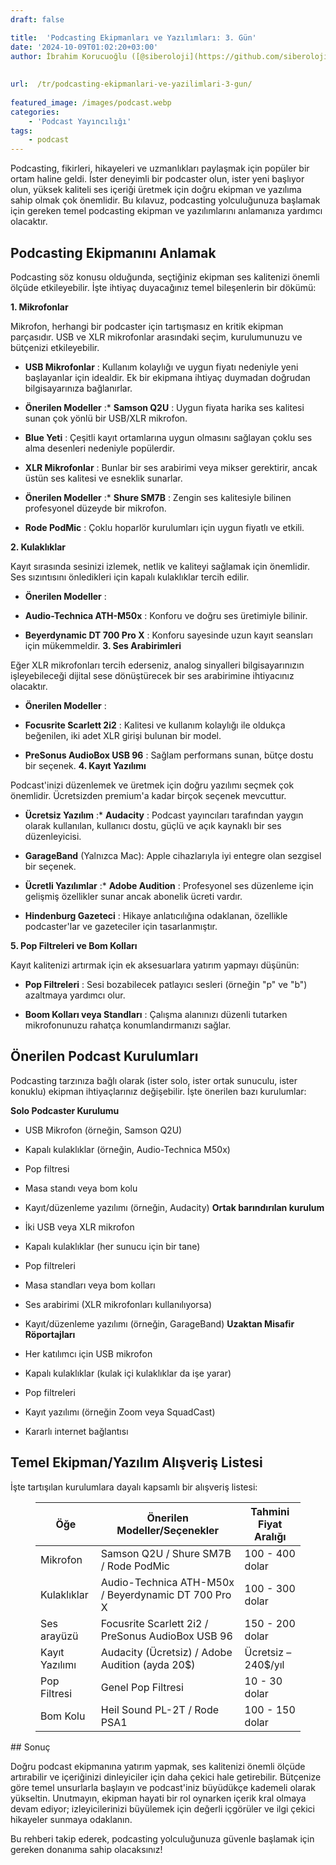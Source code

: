 ```yaml
---
draft: false

title:  'Podcasting Ekipmanları ve Yazılımları: 3. Gün'
date: '2024-10-09T01:02:20+03:00'
author: İbrahim Korucuoğlu ([@siberoloji](https://github.com/siberoloji))
 
 
url:  /tr/podcasting-ekipmanlari-ve-yazilimlari-3-gun/
 
featured_image: /images/podcast.webp
categories:
    - 'Podcast Yayıncılığı'
tags:
    - podcast
---
```

Podcasting, fikirleri, hikayeleri ve uzmanlıkları paylaşmak için popüler bir ortam haline geldi. İster deneyimli bir podcaster olun, ister yeni başlıyor olun, yüksek kaliteli ses içeriği üretmek için doğru ekipman ve yazılıma sahip olmak çok önemlidir. Bu kılavuz, podcasting yolculuğunuza başlamak için gereken temel podcasting ekipman ve yazılımlarını anlamanıza yardımcı olacaktır.

## Podcasting Ekipmanını Anlamak

Podcasting söz konusu olduğunda, seçtiğiniz ekipman ses kalitenizi önemli ölçüde etkileyebilir. İşte ihtiyaç duyacağınız temel bileşenlerin bir dökümü:

**1. Mikrofonlar**

Mikrofon, herhangi bir podcaster için tartışmasız en kritik ekipman parçasıdır. USB ve XLR mikrofonlar arasındaki seçim, kurulumunuzu ve bütçenizi etkileyebilir.
* **USB Mikrofonlar** : Kullanım kolaylığı ve uygun fiyatı nedeniyle yeni başlayanlar için idealdir. Ek bir ekipmana ihtiyaç duymadan doğrudan bilgisayarınıza bağlanırlar.

* **Önerilen Modeller** :* **Samson Q2U** : Uygun fiyata harika ses kalitesi sunan çok yönlü bir USB/XLR mikrofon.

* **Blue Yeti** : Çeşitli kayıt ortamlarına uygun olmasını sağlayan çoklu ses alma desenleri nedeniyle popülerdir.

* **XLR Mikrofonlar** : Bunlar bir ses arabirimi veya mikser gerektirir, ancak üstün ses kalitesi ve esneklik sunarlar.

* **Önerilen Modeller** :* **Shure SM7B** : Zengin ses kalitesiyle bilinen profesyonel düzeyde bir mikrofon.

* **Rode PodMic** : Çoklu hoparlör kurulumları için uygun fiyatlı ve etkili.

**2. Kulaklıklar**

Kayıt sırasında sesinizi izlemek, netlik ve kaliteyi sağlamak için önemlidir. Ses sızıntısını önledikleri için kapalı kulaklıklar tercih edilir.
* **Önerilen Modeller** :

* **Audio-Technica ATH-M50x** : Konforu ve doğru ses üretimiyle bilinir.

* **Beyerdynamic DT 700 Pro X** : Konforu sayesinde uzun kayıt seansları için mükemmeldir.
**3. Ses Arabirimleri**

Eğer XLR mikrofonları tercih ederseniz, analog sinyalleri bilgisayarınızın işleyebileceği dijital sese dönüştürecek bir ses arabirimine ihtiyacınız olacaktır.
* **Önerilen Modeller** :

* **Focusrite Scarlett 2i2** : Kalitesi ve kullanım kolaylığı ile oldukça beğenilen, iki adet XLR girişi bulunan bir model.

* **PreSonus AudioBox USB 96** : Sağlam performans sunan, bütçe dostu bir seçenek.
**4. Kayıt  Yazılımı**

Podcast'inizi düzenlemek ve üretmek için doğru yazılımı seçmek çok önemlidir. Ücretsizden premium'a kadar birçok seçenek mevcuttur.
* **Ücretsiz Yazılım** :* **Audacity** : Podcast yayıncıları tarafından yaygın olarak kullanılan, kullanıcı dostu, güçlü ve açık kaynaklı bir ses düzenleyicisi.

* **GarageBand** (Yalnızca Mac): Apple cihazlarıyla iyi entegre olan sezgisel bir seçenek.

* **Ücretli Yazılımlar** :* **Adobe Audition** : Profesyonel ses düzenleme için gelişmiş özellikler sunar ancak abonelik ücreti vardır.

* **Hindenburg Gazeteci** : Hikaye anlatıcılığına odaklanan, özellikle podcaster'lar ve gazeteciler için tasarlanmıştır.

**5. Pop Filtreleri ve Bom Kolları**

Kayıt kalitenizi artırmak için ek aksesuarlara yatırım yapmayı düşünün:
* **Pop Filtreleri** : Sesi bozabilecek patlayıcı sesleri (örneğin "p" ve "b") azaltmaya yardımcı olur.

* **Boom Kolları veya Standları** : Çalışma alanınızı düzenli tutarken mikrofonunuzu rahatça konumlandırmanızı sağlar.
## Önerilen Podcast Kurulumları

Podcasting tarzınıza bağlı olarak (ister solo, ister ortak sunuculu, ister konuklu) ekipman ihtiyaçlarınız değişebilir. İşte önerilen bazı kurulumlar:

**Solo Podcaster Kurulumu**
* USB Mikrofon (örneğin, Samson Q2U)

* Kapalı kulaklıklar (örneğin, Audio-Technica M50x)

* Pop filtresi

* Masa standı veya bom kolu

* Kayıt/düzenleme yazılımı (örneğin, Audacity)
**Ortak barındırılan kurulum**
* İki USB veya XLR mikrofon

* Kapalı kulaklıklar (her sunucu için bir tane)

* Pop filtreleri

* Masa standları veya bom kolları

* Ses arabirimi (XLR mikrofonları kullanılıyorsa)

* Kayıt/düzenleme yazılımı (örneğin, GarageBand)
**Uzaktan Misafir Röportajları**
* Her katılımcı için USB mikrofon

* Kapalı kulaklıklar (kulak içi kulaklıklar da işe yarar)

* Pop filtreleri

* Kayıt yazılımı (örneğin Zoom veya SquadCast)

* Kararlı internet bağlantısı
## Temel Ekipman/Yazılım Alışveriş Listesi

İşte tartışılan kurulumlara dayalı kapsamlı bir alışveriş listesi:
<!-- wp:table -->
<figure class="wp-block-table"><table class="has-fixed-layout"><thead><tr><th>Öğe</th><th>Önerilen Modeller/Seçenekler</th><th>Tahmini Fiyat Aralığı</th></tr></thead><tbody><tr><td>Mikrofon</td><td>Samson Q2U / Shure SM7B / Rode PodMic</td><td>100 - 400 dolar</td></tr><tr><td>Kulaklıklar</td><td>Audio-Technica ATH-M50x / Beyerdynamic DT 700 Pro X</td><td>100 - 300 dolar</td></tr><tr><td>Ses arayüzü</td><td>Focusrite Scarlett 2i2 / PreSonus AudioBox USB 96</td><td>150 - 200 dolar</td></tr><tr><td>Kayıt Yazılımı</td><td>Audacity (Ücretsiz) / Adobe Audition (ayda 20$)</td><td>Ücretsiz – 240$/yıl</td></tr><tr><td>Pop Filtresi</td><td>Genel Pop Filtresi</td><td>10 - 30 dolar</td></tr><tr><td>Bom Kolu</td><td>Heil Sound PL-2T / Rode PSA1</td><td>100 - 150 dolar</td></tr></tbody></table></figure>
<!-- /wp:table -->
## Sonuç

Doğru podcast ekipmanına yatırım yapmak, ses kalitenizi önemli ölçüde artırabilir ve içeriğinizi dinleyiciler için daha çekici hale getirebilir. Bütçenize göre temel unsurlarla başlayın ve podcast'iniz büyüdükçe kademeli olarak yükseltin. Unutmayın, ekipman hayati bir rol oynarken içerik kral olmaya devam ediyor; izleyicilerinizi büyülemek için değerli içgörüler ve ilgi çekici hikayeler sunmaya odaklanın.

Bu rehberi takip ederek, podcasting yolculuğunuza güvenle başlamak için gereken donanıma sahip olacaksınız!
